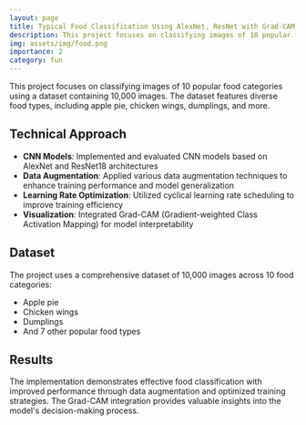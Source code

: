 ```yaml
---
layout: page
title: Typical Food Classification Using AlexNet, ResNet with Grad-CAM
description: This project focuses on classifying images of 10 popular food categories using CNN models based on AlexNet and ResNet18, incorporating data augmentation techniques and cyclical learning rate.
img: assets/img/food.png
importance: 2
category: fun
---
```


This project focuses on classifying images of 10 popular food categories using a dataset containing 10,000 images. The dataset features diverse food types, including apple pie, chicken wings, dumplings, and more.

## Technical Approach

- **CNN Models**: Implemented and evaluated CNN models based on AlexNet and ResNet18 architectures
- **Data Augmentation**: Applied various data augmentation techniques to enhance training performance and model generalization
- **Learning Rate Optimization**: Utilized cyclical learning rate scheduling to improve training efficiency
- **Visualization**: Integrated Grad-CAM (Gradient-weighted Class Activation Mapping) for model interpretability

## Dataset

The project uses a comprehensive dataset of 10,000 images across 10 food categories:
- Apple pie
- Chicken wings
- Dumplings
- And 7 other popular food types

## Results

The implementation demonstrates effective food classification with improved performance through data augmentation and optimized training strategies. The Grad-CAM integration provides valuable insights into the model's decision-making process.